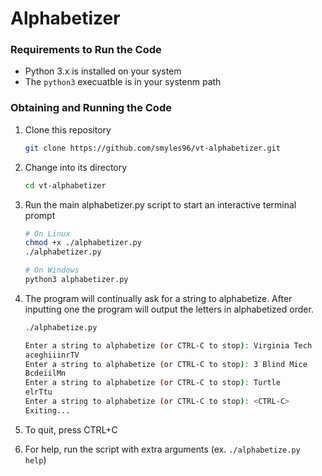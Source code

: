 # Alphabetizer

### Requirements to Run the Code
* Python 3.x is installed on your system
* The `python3` execuatble is in your systenm path

### Obtaining and Running the Code
1. Clone this repository

    ```bash
    git clone https://github.com/smyles96/vt-alphabetizer.git
    ```

2. Change into its directory

    ```bash
    cd vt-alphabetizer
    ```

3. Run the main alphabetizer.py script to start an interactive terminal prompt

    ```bash
    # On Linux
    chmod +x ./alphabetizer.py
    ./alphabetizer.py

    # On Windows
    python3 alphabetizer.py
    ```

4. The program will continually ask for a string to alphabetize. After inputting one the program will output the letters in alphabetized order.

    ```bash
    ./alphabetize.py

    Enter a string to alphabetize (or CTRL-C to stop): Virginia Tech
    aceghiiinrTV
    Enter a string to alphabetize (or CTRL-C to stop): 3 Blind Mice
    BcdeiilMn
    Enter a string to alphabetize (or CTRL-C to stop): Turtle
    elrTtu
    Enter a string to alphabetize (or CTRL-C to stop): <CTRL-C>
    Exiting...
    ```

5. To quit, press CTRL+C
6. For help, run the script with extra arguments (ex. `./alphabetize.py help`)